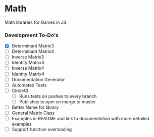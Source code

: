# Math
Math libraries for Games in JS

### Development To-Do's

- [X] Determinant Matrix3
- [ ] Determinant Matrix4
- [ ] Inverse Matrix3
- [ ] Identity Matrix3
- [ ] Inverse Matrix4
- [ ] Identity Matrix4
- [ ] Documentation Generator
- [ ] Automated Tests
- [ ] CircleCI
	- [ ] Runs tests on pushes to every branch
	- [ ] Publishes to npm on merge to master
- [ ] Better Name for library
- [ ] General Matrix Class
- [ ] Examples in README and link to documentation with more detailed examples
- [ ] Support function overloading
